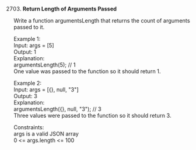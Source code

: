 2703. **Return Length of Arguments Passed**

Write a function argumentsLength that returns the count of arguments passed to it.<br>
 

Example 1:<br>
Input: args = [5]<br>
Output: 1<br>
Explanation:<br>
argumentsLength(5); // 1<br>
One value was passed to the function so it should return 1.<br>

Example 2:<br>
Input: args = [{}, null, "3"]<br>
Output: 3<br>
Explanation: <br>
argumentsLength({}, null, "3"); // 3<br>
Three values were passed to the function so it should return 3.<br>

Constraints:<br>
args is a valid JSON array<br>
0 <= args.length <= 100
